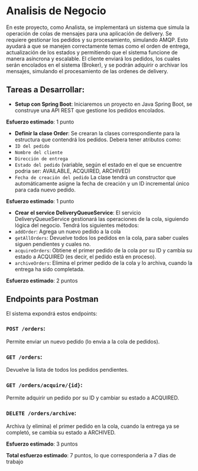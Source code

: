 # Analisis de Negocio 

En este proyecto, como Analista, se implementará un sistema que simula la operación de colas de mensajes para una aplicación de delivery. 
Se requiere gestionar los pedidos y su procesamiento, simulando AMQP. Esto ayudará a que se manejen correctamente temas como el orden de entrega, actualización de los estados y permitiendo que el sistema funcione de manera asíncrona y escalable.
El cliente enviará los pedidos, los cuales serán encolados en el sistema (Broker), y se podrán adquirir o archivar los mensajes, simulando el procesamiento de las ordenes de delivery.

## Tareas a Desarrollar:

- **Setup con Spring Boot**: Iniciaremos un proyecto en Java Spring Boot, se construye una API REST que gestione los pedidos encolados.

**Esfuerzo estimado**: 1 punto

- **Definir la clase Order**:  Se crearan la clases correspondiente para la estructura que contendrá los pedidos. Debera tener atributos como:
- `ID del pedido`
- `Nombre del cliente`
- `Dirección de entrega`
- `Estado del pedido` (variable, según el estado en el que se encuentre podria ser: AVAILABLE, ACQUIRED, ARCHIVED)
- `Fecha de creación del pedido`
La clase tendrá un constructor que automáticamente asigne la fecha de creación y un ID incremental único para cada nuevo pedido.

**Esfuerzo estimado**: 1 punto

- **Crear el service DeliveryQueueService**: El servicio DeliveryQueueService gestionará las operaciones de la cola, siguiendo lógica del negocio. Tendrá los siguientes métodos:
- `addOrder`: Agrega un nuevo pedido a la cola
- `getAllOrders`: Devuelve todos los pedidos en la cola, para saber cuales siguen pendientes y cuales no.
- `acquireOrders`: Obtiene el primer pedido de la cola por su ID y cambia su estado a ACQUIRED (es decir, el pedido está en proceso).
- `archiveOrders`: Elimina el primer pedido de la cola y lo archiva, cuando la entrega ha sido completada.

**Esfuerzo estimado**: 2 puntos

## Endpoints para Postman

El sistema expondrá estos endpoints:
### `POST /orders`: 
Permite enviar un nuevo pedido (lo envia a la cola de pedidos).
### `GET /orders`: 
Devuelve la lista de todos los pedidos pendientes.
### `GET /orders/acquire/{id}`: 
Permite adquirir un pedido por su ID y cambiar su estado a ACQUIRED.
### `DELETE /orders/archive`: 
Archiva (y elimina) el primer pedido en la cola, cuando la entrega ya se completó, se cambia su estado a ARCHIVED.

**Esfuerzo estimado**: 3 puntos

**Total esfuerzo estimado**: 7 puntos, lo que corresponderia a 7 dias de trabajo

